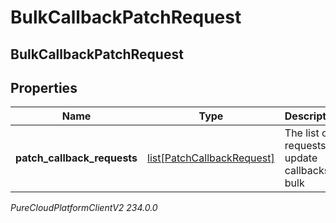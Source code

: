 # BulkCallbackPatchRequest

## BulkCallbackPatchRequest

## Properties

|Name | Type | Description | Notes|
|------------ | ------------- | ------------- | -------------|
| **patch_callback_requests** | [list[PatchCallbackRequest]](PatchCallbackRequest) | The list of requests to update callbacks in bulk | |



_PureCloudPlatformClientV2 234.0.0_
